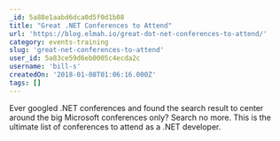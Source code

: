 ```yaml
---
_id: 5a88e1aabd6dca0d5f0d1b08
title: "Great .NET Conferences to Attend"
url: 'https://blog.elmah.io/great-dot-net-conferences-to-attend/'
category: events-training
slug: 'great-net-conferences-to-attend'
user_id: 5a83ce59d6eb0005c4ecda2c
username: 'bill-s'
createdOn: '2018-01-08T01:06:16.000Z'
tags: []
---
```


Ever googled .NET conferences and found the search result to center around the big Microsoft conferences only? Search no more. This is the ultimate list of conferences to attend as a .NET developer.
